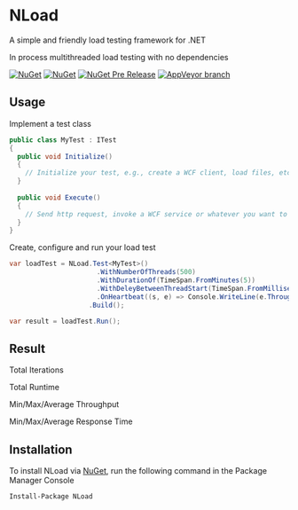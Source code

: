 # NLoad
A simple and friendly load testing framework for .NET

In process multithreaded load testing with no dependencies

[![NuGet](https://img.shields.io/nuget/dt/NLoad.svg?style=flat-square)](https://www.nuget.org/packages/NLoad)
[![NuGet](https://img.shields.io/nuget/v/NLoad.svg?style=flat-square)](https://www.nuget.org/packages/NLoad)
[![NuGet Pre Release](https://img.shields.io/nuget/vpre/NLoad.svg?style=flat-square)](https://www.nuget.org/packages/NLoad)
[![AppVeyor branch](https://img.shields.io/appveyor/ci/AlonAmsalem/nload/master.svg?style=flat-square)](https://ci.appveyor.com/project/AlonAmsalem/nload/branch/master)

## Usage
Implement a test class
```csharp
public class MyTest : ITest
{
  public void Initialize()
  {
    // Initialize your test, e.g., create a WCF client, load files, etc.
  }
  
  public void Execute()
  {
    // Send http request, invoke a WCF service or whatever you want to load test.
  }
}
```
Create, configure and run your load test
```csharp
var loadTest = NLoad.Test<MyTest>()
                      .WithNumberOfThreads(500)
                      .WithDurationOf(TimeSpan.FromMinutes(5))
                      .WithDeleyBetweenThreadStart(TimeSpan.FromMilliseconds(100))
                      .OnHeartbeat((s, e) => Console.WriteLine(e.Throughput))
                    .Build();

var result = loadTest.Run();
```
## Result
Total Iterations

Total Runtime

Min/Max/Average Throughput

Min/Max/Average Response Time


## Installation
To install NLoad via [NuGet](http://www.nuget.org/packages/NLoad), run the following command in the Package Manager Console
```
Install-Package NLoad
```
